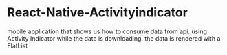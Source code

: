 # React-Native-Activityindicator

mobile application that shows us how to consume data from api.
using Activity Indicator while the data is downloading. the data is rendered with a FlatList
